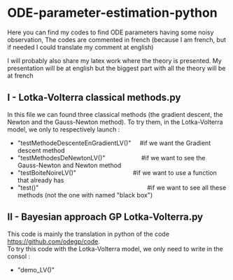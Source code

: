 ODE-parameter-estimation-python
===============================

Here you can find my codes to find ODE parameters having some noisy observation,
The codes are commented in french (because I am french, but if needed I could translate my comment at english)

I will probably also share my latex work where the theory is presented. My presentation will be at english but the biggest part with all the theory will be at french


I - Lotka-Volterra classical methods.py
---------------------------------------

In this file we can found three classical methods (the gradient descent, the Newton and the Gauss-Newton method).
To try them, in the Lotka-Volterra model, we only to respectively launch :

*  "testMethodeDescenteEnGradientLV()"   &nbsp; &nbsp; #if we want the Gradient descent method  
*  "testMethodesDeNewtonLV()" &nbsp; &nbsp; &nbsp; &nbsp; &nbsp; &nbsp; &nbsp; &nbsp; &nbsp; &nbsp; #if we want to see the Gauss-Newton and Newton method  
*  "testBoiteNoireLV()" &nbsp; &nbsp; &nbsp; &nbsp; &nbsp; &nbsp; &nbsp; &nbsp; &nbsp; &nbsp; &nbsp; &nbsp; &nbsp; &nbsp; &nbsp; &nbsp; #if we want to use a function that already has
*  "test()" &nbsp; &nbsp; &nbsp; &nbsp; &nbsp; &nbsp; &nbsp; &nbsp; &nbsp; &nbsp; &nbsp; &nbsp; &nbsp; &nbsp; &nbsp; &nbsp; &nbsp; &nbsp; &nbsp; &nbsp; &nbsp; &nbsp; &nbsp; &nbsp; &nbsp; &nbsp; &nbsp; &nbsp; &nbsp; &nbsp; &nbsp; #if we want to see all these methods (not the one with named "black box")
      
II - Bayesian approach GP Lotka-Volterra.py
-------------------------------------------

This code is mainly the translation in python of the code https://github.com/odegp/code.  
To try this code with the Lotka-Volterra model, we only need to write in the consol :  

*   "demo_LV()"
